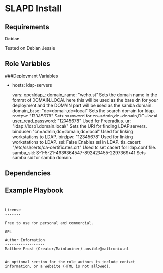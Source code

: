 SLAPD Install
=========

Requirements
------------

Debian 

Tested on Debian Jessie 

Role Variables
--------------

###Deployment Variables

- hosts: ldap-servers

  vars:
    openldap_:
      domain_name: "weho.st" Sets the domain name in the fomrat of DOMAIN.LOCAL here this will be used as the base dn for your deployment and the DOMAIN part will be used as the samba domain.
      domain_base: "dc=domain,dc=local" Sets the search domain for ldap.
      rootpw: "12345678" Sets password for cn=admin,dc=domain,DC=local
      user_read_password: "12345678" Used for Freeradius.
      uri: "ldap://ldap1.domain.local/" Sets the URI for finding LDAP servers.
      binduser: "cn=admin,dc=domain,dc=local" Used for linking workstations to LDAP.
      bindpw: "12345678" Used for linking workstations to LDAP.
      ssl: False Enables ssl in LDAP.
      tls_cacert: "/etc/ssl/certs/ca-certificates.crt" Used to set cacert for ldap.conf file.
      samba_sid: S-1-5-21-4939364547-892423455-2297369441 Sets samba sid for samba domain.
      


Dependencies
------------


Example Playbook
----------------

```


License
-------

Free to use for personal and commercial.

GPL

Author Information
------------------
Matthew Frost (Creator/Maintaniner) ansible@mattronix.nl


An optional section for the role authors to include contact information, or a website (HTML is not allowed).
